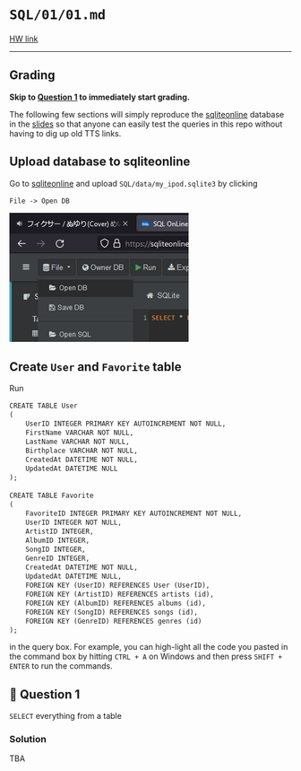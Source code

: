 # `SQL/01/01.md`

[HW link](https://titus.techtalentsouth.com/mod/assign/view.php?id=56523)

---

## Grading

**Skip to [Question 1](#1) to immediately start grading.**

The following few sections will simply reproduce the [sqliteonline](https://sqliteonline.com/) database in the [slides](https://techtalentsouth.slides.com/techtalentsouth/sql-part-2-sql-fundamentals?token=B8p0vSeF#/0/26) so that anyone can easily test the queries in this repo without having to dig up old TTS links.

<div id=1></div>

## Upload database to sqliteonline

Go to [sqliteonline](https://sqliteonline.com/) and upload `SQL/data/my_ipod.sqlite3` by clicking

```
File -> Open DB
```

![](../images/01/01.png)

## Create `User` and `Favorite` table

Run

```
CREATE TABLE User
(
	UserID INTEGER PRIMARY KEY AUTOINCREMENT NOT NULL,
	FirstName VARCHAR NOT NULL,
	LastName VARCHAR NOT NULL,
	Birthplace VARCHAR NOT NULL,
	CreatedAt DATETIME NOT NULL,
	UpdatedAt DATETIME NULL
);

CREATE TABLE Favorite
(
	FavoriteID INTEGER PRIMARY KEY AUTOINCREMENT NOT NULL,
	UserID INTEGER NOT NULL,
	ArtistID INTEGER,
	AlbumID INTEGER,
	SongID INTEGER,
	GenreID INTEGER,
	CreatedAt DATETIME NOT NULL,
	UpdatedAt DATETIME NULL,
	FOREIGN KEY (UserID) REFERENCES User (UserID),
	FOREIGN KEY (ArtistID) REFERENCES artists (id),
	FOREIGN KEY (AlbumID) REFERENCES albums (id),
	FOREIGN KEY (SongID) REFERENCES songs (id),
	FOREIGN KEY (GenreID) REFERENCES genres (id)
);
```

in the query box. For example, you can high-light all the code you pasted in the command box by hitting `CTRL + A` on Windows and then press `SHIFT + ENTER` to run the commands.

## 🔖 Question 1

`SELECT` everything from a table

### Solution

TBA
